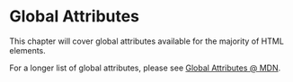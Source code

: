 # Global Attributes

This chapter will cover global attributes available for the majority of HTML elements.

For a longer list of global attributes, please see [Global Attributes @ MDN](https://developer.mozilla.org/en-US/docs/Web/HTML/Global_attributes).
